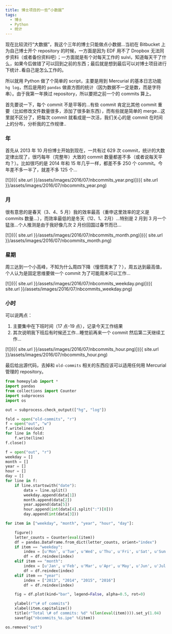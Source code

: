 ```yaml
---
title: 博士项目的一些“小数据”
tags:
  - 博士
  - Python
  - 统计
---
```


现在比较流行“大数据”，我这个三年的博士只能做点小数据...当初在 Bitbucket 上为自己博士开个 repository 的时候，一方面是因为 EDF 用不了 Dropbox 无法同步资料（或者备份资料吧）；一方面就是有个对每天工作的 suivi，知道每天干了什么，如果今后做错了可以回到之前的东西；最后就是想到最后可以对博士项目进行下统计..看自己是怎么工作的。

所以就用 Python 做了个简单的 script，主要是用到 Mercurial 的基本日志功能 `hg log`，然后是用的 `pandas` 做直方图的统计（因为数据不一定是数，而是字符串）。由于我第一年换过 repository，所以要把之前一个的 commits 算上。

首先要说一下，每个 commit 不是平等的...有些 commit 肯定比其他 commit 重要（比如修改文件数量很多，添加了很多新东西），而有些就是简单的 merge...这里就不区分了，把每次 commit 就看成是一次活，我们关心的是 commit 在时间上的分布，分析我的工作规律..

### 年

首先从 2013 年 10 月份博士开始到现在，一共有过 629 次 commit，统计的大数定律出现了，很巧每年（完整年）大致的 commit 数量都差不多（或者说每天平均？）。比如很巧的是 2014 年和 15 年几乎一样，都差不多 250 个 commit。今年差不多一半了，就差不多 125 个...

[![]({{ site.url }}/assets/images/2016/07/nbcommits_year.png)]({{ site.url }}/assets/images/2016/07/nbcommits_year.png)

### 月

很有意思的是春天（3、4、5 月）我的效率最高（重申这里效率的定义是 commits 数量...），而效率最低的是冬天（12、1、2月）...特别是 2 月到 3 月一个猛涨...个人推测是由于我好像几次 2 月份回国过春节而已...

[![]({{ site.url }}/assets/images/2016/07/nbcommits_month.png)]({{ site.url }}/assets/images/2016/07/nbcommits_month.png)

### 星期

周三达到一个小高峰，不知为什么周四下降（憧憬周末了？），周五达到最高值，个人认为是固定思维要做一个 commit 为了可能周末可以工作...

[![]({{ site.url }}/assets/images/2016/07/nbcommits_weekday.png)]({{ site.url }}/assets/images/2016/07/nbcommits_weekday.png)

### 小时

可以说两点：

1. 主要集中在下班时间（17 点-19 点），记录今天工作结果
2. 其次说明我下班后有时候还工作...睡觉前再来一个 commit 然后第二天继续工作...

[![]({{ site.url }}/assets/images/2016/07/nbcommits_hour.png)]({{ site.url }}/assets/images/2016/07/nbcommits_hour.png)

最后给出源代码，去掉和 `old-commits` 相关的东西应该可以适用任何用 Mercurial  管理的 repository。

``` python
from homepylab import *
import pandas
from collections import Counter
import subprocess
import os

out = subprocess.check_output(["hg", "log"])

fold = open("old-commits", "r")
f = open("out", "w")
f.writelines(out)
for line in fold:
    f.write(line)
f.close()

f = open("out", "r")
weekday = []
month = []
year = []
hour = []
day = []
for line in f:
    if line.startswith("date"):
        data = line.split()
        weekday.append(data[1])
        month.append(data[2])
        year.append(data[5])
        hour.append(int(data[4].split(":")[0]))
        day.append(int(data[3]))

for item in ["weekday", "month", "year", "hour", "day"]:

    figure()
    letter_counts = Counter(eval(item))
    df = pandas.DataFrame.from_dict(letter_counts, orient="index")
    if item == "weekday":
        index = [u'Mon', u'Tue', u'Wed', u'Thu', u'Fri', u'Sat', u'Sun']
        df = df.reindex(index)
    elif item == "month":
        index = [u'Jan', u'Feb', u'Mar', u'Apr', u'May', u'Jun', u'Jul', u'Aug', u'Sep', u'Oct', u'Nov', u'Dec']
        df = df.reindex(index)
    elif item == "year":
        index = ["2013", "2014", "2015", "2016"]
        df = df.reindex(index)

    fig = df.plot(kind="bar", legend=False, alpha=0.5, rot=0)

    ylabel(r"\# of commits")
    xlabel(item.capitalize())
    title(r"Total \# of commits: %d" %(len(eval(item)))).set_y(1.04)
    savefig("nbcommits_%s.ipe" %(item))

os.remove("out")
```
